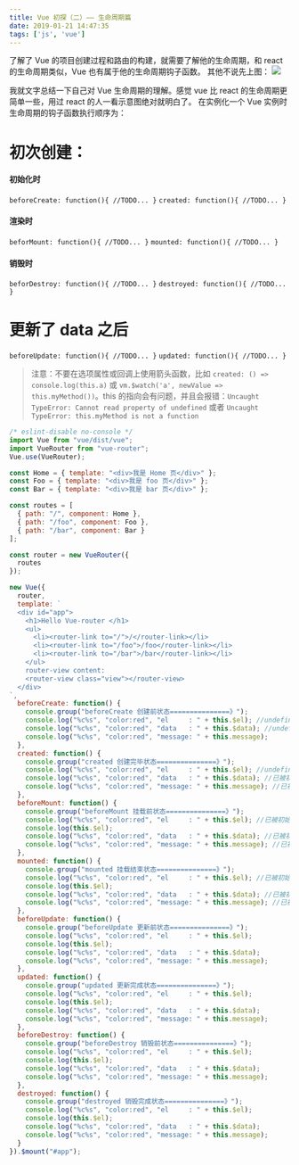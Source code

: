 ```yaml
---
title: Vue 初探（二）—— 生命周期篇
date: 2019-01-21 14:47:35
tags: ['js', 'vue']
---
```


了解了 Vue 的项目创建过程和路由的构建，就需要了解他的生命周期，和 react 的生命周期类似，Vue 也有属于他的生命周期钩子函数。
其他不说先上图：
![](/images/vue/lifecycle.png)

我就文字总结一下自己对 Vue 生命周期的理解。感觉 vue 比 react 的生命周期更简单一些，用过 react 的人一看示意图绝对就明白了。
在实例化一个 Vue 实例时生命周期的钩子函数执行顺序为：
# 初次创建：
#### 初始化时
`beforeCreate: function(){ //TODO... }`
`created: function(){ //TODO... }`
#### 渲染时
`beforMount: function(){ //TODO... }`
`mounted: function(){ //TODO... }`
#### 销毁时
`beforDestroy: function(){ //TODO... }`
`destroyed: function(){ //TODO... }`

# 更新了 data 之后
`beforeUpdate: function(){ //TODO... }`
`updated: function(){ //TODO... }`

> 注意：不要在选项属性或回调上使用箭头函数，比如 `created: () => console.log(this.a)` 或 `vm.$watch('a', newValue => this.myMethod())`。this 的指向会有问题，并且会报错：`Uncaught TypeError: Cannot read property of undefined` 或者 `Uncaught TypeError: this.myMethod is not a function`

```js
/* eslint-disable no-console */
import Vue from "vue/dist/vue";
import VueRouter from "vue-router";
Vue.use(VueRouter);

const Home = { template: "<div>我是 Home 页</div>" };
const Foo = { template: "<div>我是 foo 页</div>" };
const Bar = { template: "<div>我是 bar 页</div>" };

const routes = [
  { path: "/", component: Home },
  { path: "/foo", component: Foo },
  { path: "/bar", component: Bar }
];

const router = new VueRouter({
  routes
});

new Vue({
  router,
  template: `
  <div id="app">
    <h1>Hello Vue-router </h1>
    <ul>
      <li><router-link to="/">/</router-link></li>
      <li><router-link to="/foo">/foo</router-link></li>
      <li><router-link to="/bar">/bar</router-link></li>
    </ul>
    router-view content:
    <router-view class="view"></router-view>
  </div>
`,
  beforeCreate: function() {
    console.group("beforeCreate 创建前状态===============》");
    console.log("%c%s", "color:red", "el     : " + this.$el); //undefined
    console.log("%c%s", "color:red", "data   : " + this.$data); //undefined
    console.log("%c%s", "color:red", "message: " + this.message);
  },
  created: function() {
    console.group("created 创建完毕状态===============》");
    console.log("%c%s", "color:red", "el     : " + this.$el); //undefined
    console.log("%c%s", "color:red", "data   : " + this.$data); //已被初始化
    console.log("%c%s", "color:red", "message: " + this.message); //已被初始化
  },
  beforeMount: function() {
    console.group("beforeMount 挂载前状态===============》");
    console.log("%c%s", "color:red", "el     : " + this.$el); //已被初始化
    console.log(this.$el);
    console.log("%c%s", "color:red", "data   : " + this.$data); //已被初始化
    console.log("%c%s", "color:red", "message: " + this.message); //已被初始化
  },
  mounted: function() {
    console.group("mounted 挂载结束状态===============》");
    console.log("%c%s", "color:red", "el     : " + this.$el); //已被初始化
    console.log(this.$el);
    console.log("%c%s", "color:red", "data   : " + this.$data); //已被初始化
    console.log("%c%s", "color:red", "message: " + this.message); //已被初始化
  },
  beforeUpdate: function() {
    console.group("beforeUpdate 更新前状态===============》");
    console.log("%c%s", "color:red", "el     : " + this.$el);
    console.log(this.$el);
    console.log("%c%s", "color:red", "data   : " + this.$data);
    console.log("%c%s", "color:red", "message: " + this.message);
  },
  updated: function() {
    console.group("updated 更新完成状态===============》");
    console.log("%c%s", "color:red", "el     : " + this.$el);
    console.log(this.$el);
    console.log("%c%s", "color:red", "data   : " + this.$data);
    console.log("%c%s", "color:red", "message: " + this.message);
  },
  beforeDestroy: function() {
    console.group("beforeDestroy 销毁前状态===============》");
    console.log("%c%s", "color:red", "el     : " + this.$el);
    console.log(this.$el);
    console.log("%c%s", "color:red", "data   : " + this.$data);
    console.log("%c%s", "color:red", "message: " + this.message);
  },
  destroyed: function() {
    console.group("destroyed 销毁完成状态===============》");
    console.log("%c%s", "color:red", "el     : " + this.$el);
    console.log(this.$el);
    console.log("%c%s", "color:red", "data   : " + this.$data);
    console.log("%c%s", "color:red", "message: " + this.message);
  }
}).$mount("#app");

```